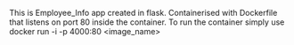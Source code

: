 This is Employee_Info app created in flask.
Containerised with Dockerfile that listens on port 80 inside the container. 
To run the container simply use 
docker run -i -p 4000:80 <image_name>